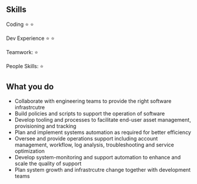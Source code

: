 ## Skills

Coding :star: :star:

Dev Experience :star: :star:

Teamwork: :star:

People Skills: :star:

## What you do
* Collaborate with engineering teams to provide the right software infrastrcutre
* Build policies and scripts to support the operation of software
* Develop tooling and processes to facilitate end-user asset management, provisioning and tracking
* Plan and implement systems automation as required for better efficiency
* Oversee and provide operations support including account management, workflow, log analysis, troubleshooting and service optimization
* Develop system-monitoring and support automation to enhance and scale the quality of support
* Plan system growth and infrastrcutre change together with development teams